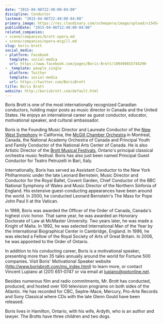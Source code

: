 ```yaml
---
date: "2015-04-06T22:40:00-04:00"
discipline: Conductor
lastmod: "2015-04-06T22:40:00-04:00"
primary_image: https://res.cloudinary.com/schmopera/image/upload/v1545409169/media/webhook-uploads/1428374345432/BorisBrott.jpg.jpg
publishDate: "2015-04-06T22:40:00-04:00"
related_companies:
- scene/companies/brott-opera.md
- scene/companies/opera-mcgill.md
slug: boris-brott
social_media:
- platform: Facebook
  template: social-media
  url: https://www.facebook.com/pages/Boris-Brott/109490015744290
- _template: people_single
  platform: Twitter
  template: social-media
  url: https://twitter.com/BorisBrott
title: Boris Brott
website: http://borisbrott.com/default.html
---
```


<p>
	Boris Brott is one of the most internationally recognized Canadian conductors, holding major posts as music director in Canada and the United States. He enjoys an international career as guest conductor, educator, motivational speaker, and cultural ambassador.
</p>
<p>
	Boris is the Founding Music Director and Laureate Conductor of the <a href="http://www.newwestsymphony.org/" target="_blank">New West Symphony</a> in California, the <a href="http://www.ocm-mco.org/" target="_blank">McGill Chamber Orchestra</a> in Montreal, Canada, the National Academy Orchestra of Canada and Principal Youth and Family Conductor of the National Arts Center of Canada. He is also Artistic Director of the <a href="http://www.brottmusic.com/" target="_blank">Brott Musical Festivals</a>, Ontario's principal classical orchestra music festival. Boris has also just been named Principal Guest Conductor for Teatro Petruzelli in Bari, Italy.
</p>
<p>
	Internationally, Boris has served as Assistant Conductor to the New York Philharmonic under the late Leonard Bernstein, Music Director and Conductor for the Royal Ballet, Covent Garden, Chief Conductor of the BBC National Symphony of Wales and Music Director of the Northern Sinfonia of England. His extensive guest-conducting appearances have been around the world. In 2000, he conducted Leonard Bernstein's The Mass for Pope John Paul II at the Vatican.
</p>
<p>
	In 1988, Boris was awarded the Officer of the Order of Canada, Canada's highest civic honor. That same year, he was awarded an Honorary Doctorate of Law at McMaster University. Two years later, he was made a Knight of Malta. In 1992, he was selected International Man of the Year by the International Biographical Center in Cambridge, England. In 1996, he was elected a Fellow of the Royal Society of Arts of Great Britain. In 2006, he was appointed to the Order of Ontario.
</p>
<p>
	In addition to his conducting career, Boris is a motivational speaker, presenting more than 35 talks annually around the world for Fortune 500 companies. Visit Boris' Motivational Speaker website (<a href="http://www.borisbrott.com/ms_index.html">http://www.borisbrott.com/ms_index.html</a>) to learn more, or contact Vincent Lupiano at (201) 651-0747 or via email at <a href="mailto:lupiano@optonline.net">lupiano@optonline.net</a>.
</p>
<p>
	Besides numerous film and radio commitments, Mr. Brott has conducted, produced, and hosted over 100 television programs on both sides of the Atlantic. He has recorded for CBC, Septre-Mace, Mercury, Pro-Arte Records and Sony Classical where CDs with the late Glenn Gould have been released.
</p>
<p>
	Boris lives in Hamilton, Ontario, with his wife, Ardyth, who is an author and lawyer. The Brotts have three children and two dogs.
</p>
